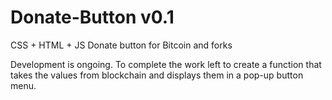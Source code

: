 Donate-Button v0.1
=============

CSS + HTML + JS Donate button for Bitcoin and forks

Development is ongoing. To complete the work left to create a function that takes the values from blockchain and displays them in a pop-up button menu.
